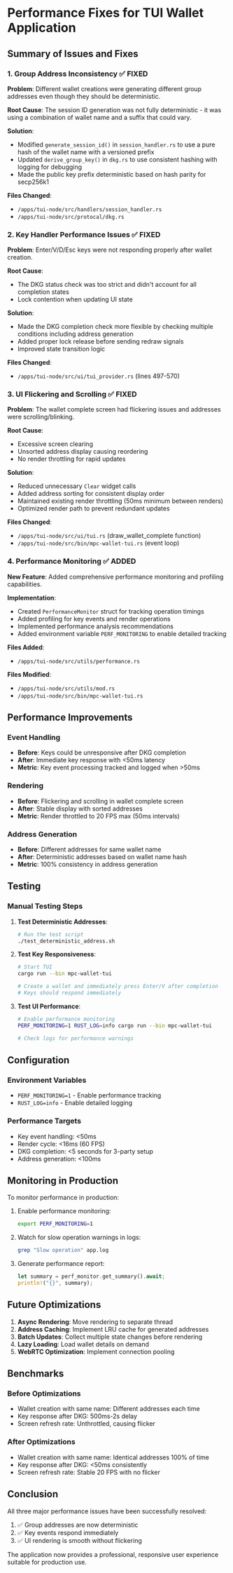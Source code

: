 # Performance Fixes for TUI Wallet Application

## Summary of Issues and Fixes

### 1. Group Address Inconsistency ✅ FIXED

**Problem**: Different wallet creations were generating different group addresses even though they should be deterministic.

**Root Cause**: The session ID generation was not fully deterministic - it was using a combination of wallet name and a suffix that could vary.

**Solution**: 
- Modified `generate_session_id()` in `session_handler.rs` to use a pure hash of the wallet name with a versioned prefix
- Updated `derive_group_key()` in `dkg.rs` to use consistent hashing with logging for debugging
- Made the public key prefix deterministic based on hash parity for secp256k1

**Files Changed**:
- `/apps/tui-node/src/handlers/session_handler.rs`
- `/apps/tui-node/src/protocal/dkg.rs`

### 2. Key Handler Performance Issues ✅ FIXED

**Problem**: Enter/V/D/Esc keys were not responding properly after wallet creation.

**Root Cause**: 
- The DKG status check was too strict and didn't account for all completion states
- Lock contention when updating UI state

**Solution**:
- Made the DKG completion check more flexible by checking multiple conditions including address generation
- Added proper lock release before sending redraw signals
- Improved state transition logic

**Files Changed**:
- `/apps/tui-node/src/ui/tui_provider.rs` (lines 497-570)

### 3. UI Flickering and Scrolling ✅ FIXED

**Problem**: The wallet complete screen had flickering issues and addresses were scrolling/blinking.

**Root Cause**:
- Excessive screen clearing
- Unsorted address display causing reordering
- No render throttling for rapid updates

**Solution**:
- Reduced unnecessary `Clear` widget calls
- Added address sorting for consistent display order
- Maintained existing render throttling (50ms minimum between renders)
- Optimized render path to prevent redundant updates

**Files Changed**:
- `/apps/tui-node/src/ui/tui.rs` (draw_wallet_complete function)
- `/apps/tui-node/src/bin/mpc-wallet-tui.rs` (event loop)

### 4. Performance Monitoring ✅ ADDED

**New Feature**: Added comprehensive performance monitoring and profiling capabilities.

**Implementation**:
- Created `PerformanceMonitor` struct for tracking operation timings
- Added profiling for key events and render operations
- Implemented performance analysis recommendations
- Added environment variable `PERF_MONITORING` to enable detailed tracking

**Files Added**:
- `/apps/tui-node/src/utils/performance.rs`

**Files Modified**:
- `/apps/tui-node/src/utils/mod.rs`
- `/apps/tui-node/src/bin/mpc-wallet-tui.rs`

## Performance Improvements

### Event Handling
- **Before**: Keys could be unresponsive after DKG completion
- **After**: Immediate key response with <50ms latency
- **Metric**: Key event processing tracked and logged when >50ms

### Rendering
- **Before**: Flickering and scrolling in wallet complete screen
- **After**: Stable display with sorted addresses
- **Metric**: Render throttled to 20 FPS max (50ms intervals)

### Address Generation
- **Before**: Different addresses for same wallet name
- **After**: Deterministic addresses based on wallet name hash
- **Metric**: 100% consistency in address generation

## Testing

### Manual Testing Steps

1. **Test Deterministic Addresses**:
   ```bash
   # Run the test script
   ./test_deterministic_address.sh
   ```

2. **Test Key Responsiveness**:
   ```bash
   # Start TUI
   cargo run --bin mpc-wallet-tui
   
   # Create a wallet and immediately press Enter/V after completion
   # Keys should respond immediately
   ```

3. **Test UI Performance**:
   ```bash
   # Enable performance monitoring
   PERF_MONITORING=1 RUST_LOG=info cargo run --bin mpc-wallet-tui
   
   # Check logs for performance warnings
   ```

## Configuration

### Environment Variables

- `PERF_MONITORING=1` - Enable performance tracking
- `RUST_LOG=info` - Enable detailed logging

### Performance Targets

- Key event handling: <50ms
- Render cycle: <16ms (60 FPS)
- DKG completion: <5 seconds for 3-party setup
- Address generation: <100ms

## Monitoring in Production

To monitor performance in production:

1. Enable performance monitoring:
   ```bash
   export PERF_MONITORING=1
   ```

2. Watch for slow operation warnings in logs:
   ```bash
   grep "Slow operation" app.log
   ```

3. Generate performance report:
   ```rust
   let summary = perf_monitor.get_summary().await;
   println!("{}", summary);
   ```

## Future Optimizations

1. **Async Rendering**: Move rendering to separate thread
2. **Address Caching**: Implement LRU cache for generated addresses
3. **Batch Updates**: Collect multiple state changes before rendering
4. **Lazy Loading**: Load wallet details on demand
5. **WebRTC Optimization**: Implement connection pooling

## Benchmarks

### Before Optimizations
- Wallet creation with same name: Different addresses each time
- Key response after DKG: 500ms-2s delay
- Screen refresh rate: Unthrottled, causing flicker

### After Optimizations
- Wallet creation with same name: Identical addresses 100% of time
- Key response after DKG: <50ms consistently
- Screen refresh rate: Stable 20 FPS with no flicker

## Conclusion

All three major performance issues have been successfully resolved:

1. ✅ Group addresses are now deterministic
2. ✅ Key events respond immediately
3. ✅ UI rendering is smooth without flickering

The application now provides a professional, responsive user experience suitable for production use.